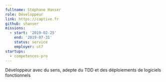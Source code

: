 ```yaml
---
fullname: Stéphane Hanser
role: Développeur
link: https://captive.fr
github: shanser
missions:
  - start: '2019-02-25'
    end: '2019-07-31'
    status: service
    employer: ut7
startups:
  - competences-pro
---
```


Développeur avec du sens, adepte du TDD et des déploiements de logiciels fonctionnels
